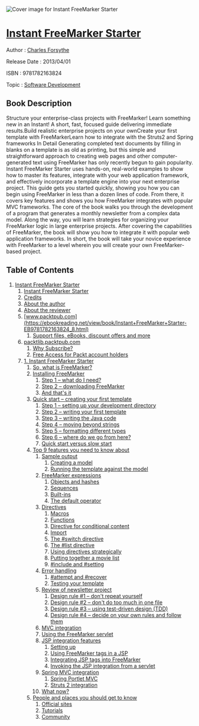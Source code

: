 ![Cover image for Instant FreeMarker Starter](https://imgdetail.ebookreading.net/cover/cover/software_development/EB9781782163824.jpg)

[Instant FreeMarker Starter](https://ebookreading.net/view/book/Instant+FreeMarker+Starter-EB9781782163824_1.html "Instant FreeMarker Starter")
====================================================================================================================

Author : [Charles Forsythe](https://ebookreading.net/search/author/Charles+Forsythe)

Release Date : 2013/04/01

ISBN : 9781782163824

Topic : [Software Development](https://ebookreading.net/search/category/software-development)

Book Description
-----------------

Structure your enterprise-class projects with FreeMarker!
Learn something new in an Instant! A short, fast, focused guide delivering immediate results.Build realistic enterprise projects on your ownCreate your first template with FreeMarkerLearn how to integrate with the Struts2 and Spring frameworks In Detail
Generating completed text documents by filling in blanks on a template is as old as printing, but this simple and straightforward approach to creating web pages and other computer-generated text using FreeMarker has only recently begun to gain popularity. 
Instant FreeMarker Starter uses hands-on, real-world examples to show how to master its features, integrate with your web application framework, and effectively incorporate a template engine into your next enterprise project.
This guide gets you started quickly, showing you how you can begin using FreeMarker in less than a dozen lines of code. From there, it covers key features and shows you how FreeMarker integrates with popular MVC frameworks.
The core of the book walks you through the development of a program that generates a monthly newsletter from a complex data model. Along the way, you will learn strategies for organizing your FreeMarker logic in large enterprise projects. After covering the capabilities of FreeMarker, the book will show you how to integrate it with popular web application frameworks.
In short, the book will take your novice experience with FreeMarker to a level wherein you will create your own FreeMarker-based project.
              
Table of Contents
-----------------

1. [Instant FreeMarker Starter](https://ebookreading.net/view/book/Instant+FreeMarker+Starter-EB9781782163824_3.html)
    1. [Instant FreeMarker Starter](https://ebookreading.net/view/book/Instant+FreeMarker+Starter-EB9781782163824_4.html)
    1. [Credits](https://ebookreading.net/view/book/Instant+FreeMarker+Starter-EB9781782163824_5.html)
    1. [About the author](https://ebookreading.net/view/book/Instant+FreeMarker+Starter-EB9781782163824_6.html)
    1. [About the reviewer](https://ebookreading.net/view/book/Instant+FreeMarker+Starter-EB9781782163824_7.html)
    1. [www.packtpub.com](https://ebookreading.net/view/book/Instant+FreeMarker+Starter-EB9781782163824_8.html)
        1. [Support files, eBooks, discount offers and more](https://ebookreading.net/view/book/Instant+FreeMarker+Starter-EB9781782163824_8.html#ch00lvl1sec01)
    1. [packtlib.packtpub.com](https://ebookreading.net/view/book/Instant+FreeMarker+Starter-EB9781782163824_9.html)
        1. [Why Subscribe?](https://ebookreading.net/view/book/Instant+FreeMarker+Starter-EB9781782163824_9.html#ch00lvl2sec01)
        1. [Free Access for Packt account holders](https://ebookreading.net/view/book/Instant+FreeMarker+Starter-EB9781782163824_10.html)
    1. [1. Instant FreeMarker Starter](https://ebookreading.net/view/book/Instant+FreeMarker+Starter-EB9781782163824_11.html)
        1. [So, what is FreeMarker?](https://ebookreading.net/view/book/Instant+FreeMarker+Starter-EB9781782163824_11.html#ch01lvl1sec03)
        1. [Installing FreeMarker](https://ebookreading.net/view/book/Instant+FreeMarker+Starter-EB9781782163824_12.html)
            1. [Step 1 – what do I need?](https://ebookreading.net/view/book/Instant+FreeMarker+Starter-EB9781782163824_12.html#ch01lvl2sec03)
            1. [Step 2 – downloading FreeMarker](https://ebookreading.net/view/book/Instant+FreeMarker+Starter-EB9781782163824_12.html#ch01lvl2sec04)
            1. [And that&#39;s it](https://ebookreading.net/view/book/Instant+FreeMarker+Starter-EB9781782163824_12.html#ch01lvl2sec05)
        1. [Quick start – creating your first template](https://ebookreading.net/view/book/Instant+FreeMarker+Starter-EB9781782163824_13.html)
            1. [Step 1 – setting up your development directory](https://ebookreading.net/view/book/Instant+FreeMarker+Starter-EB9781782163824_13.html#ch01lvl2sec06)
            1. [Step 2 – writing your first template](https://ebookreading.net/view/book/Instant+FreeMarker+Starter-EB9781782163824_13.html#ch01lvl2sec07)
            1. [Step 3 – writing the Java code](https://ebookreading.net/view/book/Instant+FreeMarker+Starter-EB9781782163824_13.html#ch01lvl2sec08)
            1. [Step 4 – moving beyond strings](https://ebookreading.net/view/book/Instant+FreeMarker+Starter-EB9781782163824_13.html#ch01lvl2sec09)
            1. [Step 5 – formatting different types](https://ebookreading.net/view/book/Instant+FreeMarker+Starter-EB9781782163824_13.html#ch01lvl2sec10)
            1. [Step 6 – where do we go from here?](https://ebookreading.net/view/book/Instant+FreeMarker+Starter-EB9781782163824_13.html#ch01lvl2sec11)
            1. [Quick start versus slow start](https://ebookreading.net/view/book/Instant+FreeMarker+Starter-EB9781782163824_13.html#ch01lvl2sec12)
        1. [Top 9 features you need to know about](https://ebookreading.net/view/book/Instant+FreeMarker+Starter-EB9781782163824_14.html)
            1. [Sample output](https://ebookreading.net/view/book/Instant+FreeMarker+Starter-EB9781782163824_14.html#ch01lvl2sec13)
                1. [Creating a model](https://ebookreading.net/view/book/Instant+FreeMarker+Starter-EB9781782163824_14.html#ch01lvl3sec01)
                1. [Running the template against the model](https://ebookreading.net/view/book/Instant+FreeMarker+Starter-EB9781782163824_14.html#ch01lvl3sec02)
            1. [FreeMarker expressions](https://ebookreading.net/view/book/Instant+FreeMarker+Starter-EB9781782163824_14.html#ch01lvl2sec14)
                1. [Objects and hashes](https://ebookreading.net/view/book/Instant+FreeMarker+Starter-EB9781782163824_14.html#ch01lvl3sec03)
                1. [Sequences](https://ebookreading.net/view/book/Instant+FreeMarker+Starter-EB9781782163824_14.html#ch01lvl3sec04)
                1. [Built-ins](https://ebookreading.net/view/book/Instant+FreeMarker+Starter-EB9781782163824_14.html#ch01lvl3sec05)
                1. [The default operator](https://ebookreading.net/view/book/Instant+FreeMarker+Starter-EB9781782163824_14.html#ch01lvl3sec06)
            1. [Directives](https://ebookreading.net/view/book/Instant+FreeMarker+Starter-EB9781782163824_14.html#ch01lvl2sec15)
                1. [Macros](https://ebookreading.net/view/book/Instant+FreeMarker+Starter-EB9781782163824_14.html#ch01lvl3sec07)
                1. [Functions](https://ebookreading.net/view/book/Instant+FreeMarker+Starter-EB9781782163824_14.html#ch01lvl3sec08)
                1. [Directive for conditional content](https://ebookreading.net/view/book/Instant+FreeMarker+Starter-EB9781782163824_14.html#ch01lvl3sec09)
                1. [Import](https://ebookreading.net/view/book/Instant+FreeMarker+Starter-EB9781782163824_14.html#ch01lvl3sec10)
                1. [The #switch directive](https://ebookreading.net/view/book/Instant+FreeMarker+Starter-EB9781782163824_14.html#ch01lvl3sec11)
                1. [The #list directive](https://ebookreading.net/view/book/Instant+FreeMarker+Starter-EB9781782163824_14.html#ch01lvl3sec12)
                1. [Using directives strategically](https://ebookreading.net/view/book/Instant+FreeMarker+Starter-EB9781782163824_14.html#ch01lvl3sec13)
                1. [Putting together a movie list](https://ebookreading.net/view/book/Instant+FreeMarker+Starter-EB9781782163824_14.html#ch01lvl3sec14)
                1. [#include and #setting](https://ebookreading.net/view/book/Instant+FreeMarker+Starter-EB9781782163824_14.html#ch01lvl3sec15)
            1. [Error handling](https://ebookreading.net/view/book/Instant+FreeMarker+Starter-EB9781782163824_14.html#ch01lvl2sec16)
                1. [#attempt and #recover](https://ebookreading.net/view/book/Instant+FreeMarker+Starter-EB9781782163824_14.html#ch01lvl3sec16)
                1. [Testing your template](https://ebookreading.net/view/book/Instant+FreeMarker+Starter-EB9781782163824_14.html#ch01lvl3sec17)
            1. [Review of newsletter project](https://ebookreading.net/view/book/Instant+FreeMarker+Starter-EB9781782163824_14.html#ch01lvl2sec17)
                1. [Design rule #1 – don&#39;t repeat yourself](https://ebookreading.net/view/book/Instant+FreeMarker+Starter-EB9781782163824_14.html#ch01lvl3sec18)
                1. [Design rule #2 – don&#39;t do too much in one file](https://ebookreading.net/view/book/Instant+FreeMarker+Starter-EB9781782163824_14.html#ch01lvl3sec19)
                1. [Design rule #3 – using test-driven design (TDD)](https://ebookreading.net/view/book/Instant+FreeMarker+Starter-EB9781782163824_14.html#ch01lvl3sec20)
                1. [Design rule #4 – decide on your own rules and follow them](https://ebookreading.net/view/book/Instant+FreeMarker+Starter-EB9781782163824_14.html#ch01lvl3sec21)
            1. [MVC integration](https://ebookreading.net/view/book/Instant+FreeMarker+Starter-EB9781782163824_14.html#ch01lvl2sec18)
            1. [Using the FreeMarker servlet](https://ebookreading.net/view/book/Instant+FreeMarker+Starter-EB9781782163824_14.html#ch01lvl2sec19)
            1. [JSP integration features](https://ebookreading.net/view/book/Instant+FreeMarker+Starter-EB9781782163824_14.html#ch01lvl2sec20)
                1. [Setting up](https://ebookreading.net/view/book/Instant+FreeMarker+Starter-EB9781782163824_14.html#ch01lvl3sec22)
                1. [Using FreeMarker tags in a JSP](https://ebookreading.net/view/book/Instant+FreeMarker+Starter-EB9781782163824_14.html#ch01lvl3sec23)
                1. [Integrating JSP tags into FreeMarker](https://ebookreading.net/view/book/Instant+FreeMarker+Starter-EB9781782163824_14.html#ch01lvl3sec24)
                1. [Invoking the JSP integration from a servlet](https://ebookreading.net/view/book/Instant+FreeMarker+Starter-EB9781782163824_14.html#ch01lvl3sec25)
            1. [Spring MVC integration](https://ebookreading.net/view/book/Instant+FreeMarker+Starter-EB9781782163824_14.html#ch01lvl2sec21)
                1. [Spring Portlet MVC](https://ebookreading.net/view/book/Instant+FreeMarker+Starter-EB9781782163824_14.html#ch01lvl3sec26)
                1. [Struts 2 integration](https://ebookreading.net/view/book/Instant+FreeMarker+Starter-EB9781782163824_14.html#ch01lvl3sec27)
            1. [What now?](https://ebookreading.net/view/book/Instant+FreeMarker+Starter-EB9781782163824_14.html#ch01lvl2sec22)
        1. [People and places you should get to know](https://ebookreading.net/view/book/Instant+FreeMarker+Starter-EB9781782163824_15.html)
            1. [Official sites](https://ebookreading.net/view/book/Instant+FreeMarker+Starter-EB9781782163824_15.html#ch01lvl2sec23)
            1. [Tutorials](https://ebookreading.net/view/book/Instant+FreeMarker+Starter-EB9781782163824_15.html#ch01lvl2sec24)
            1. [Community](https://ebookreading.net/view/book/Instant+FreeMarker+Starter-EB9781782163824_15.html#ch01lvl2sec25)
